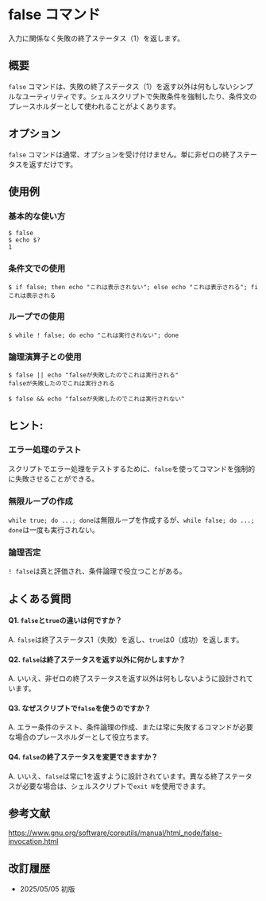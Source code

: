 # false コマンド

入力に関係なく失敗の終了ステータス（1）を返します。

## 概要

`false` コマンドは、失敗の終了ステータス（1）を返す以外は何もしないシンプルなユーティリティです。シェルスクリプトで失敗条件を強制したり、条件文のプレースホルダーとして使われることがよくあります。

## オプション

`false` コマンドは通常、オプションを受け付けません。単に非ゼロの終了ステータスを返すだけです。

## 使用例

### 基本的な使い方

```console
$ false
$ echo $?
1
```

### 条件文での使用

```console
$ if false; then echo "これは表示されない"; else echo "これは表示される"; fi
これは表示される
```

### ループでの使用

```console
$ while ! false; do echo "これは実行されない"; done
```

### 論理演算子との使用

```console
$ false || echo "falseが失敗したのでこれは実行される"
falseが失敗したのでこれは実行される

$ false && echo "falseが失敗したのでこれは実行されない"
```

## ヒント:

### エラー処理のテスト

スクリプトでエラー処理をテストするために、`false`を使ってコマンドを強制的に失敗させることができる。

### 無限ループの作成

`while true; do ...; done`は無限ループを作成するが、`while false; do ...; done`は一度も実行されない。

### 論理否定

`! false`は真と評価され、条件論理で役立つことがある。

## よくある質問

#### Q1. `false`と`true`の違いは何ですか？
A. `false`は終了ステータス1（失敗）を返し、`true`は0（成功）を返します。

#### Q2. `false`は終了ステータスを返す以外に何かしますか？
A. いいえ、非ゼロの終了ステータスを返す以外は何もしないように設計されています。

#### Q3. なぜスクリプトで`false`を使うのですか？
A. エラー条件のテスト、条件論理の作成、または常に失敗するコマンドが必要な場合のプレースホルダーとして役立ちます。

#### Q4. `false`の終了ステータスを変更できますか？
A. いいえ、`false`は常に1を返すように設計されています。異なる終了ステータスが必要な場合は、シェルスクリプトで`exit N`を使用できます。

## 参考文献

https://www.gnu.org/software/coreutils/manual/html_node/false-invocation.html

## 改訂履歴

- 2025/05/05 初版